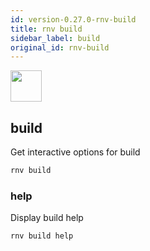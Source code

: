 ```yaml
---
id: version-0.27.0-rnv-build
title: rnv build
sidebar_label: build
original_id: rnv-build
---
```


<img src="https://renative.org/img/ic_cli.png" width=50 height=50 />

## build

Get interactive options for build

```bash
rnv build
```

### help

Display build help

```bash
rnv build help
```

